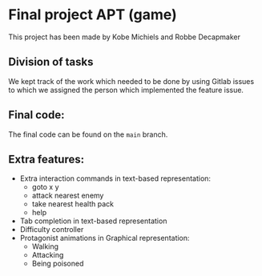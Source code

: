 # Final project APT (game)

This project has been made by Kobe Michiels and Robbe Decapmaker

## Division of tasks

We kept track of the work which needed to be done by using Gitlab issues to which we assigned the person which implemented the feature issue. 

## Final code:

The final code can be found on the `main` branch. 

## Extra features:

 * Extra interaction commands in text-based representation:
    * goto x y
    * attack nearest enemy
    * take nearest health pack
    * help
 * Tab completion in text-based representation
 * Difficulty controller
 * Protagonist animations in Graphical representation:
    * Walking
    * Attacking
    * Being poisoned
